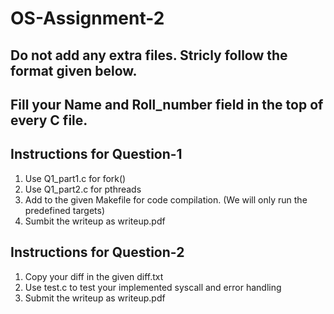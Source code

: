 # OS-Assignment-2

## Do not add any extra files. Stricly follow the format given below.

## Fill your Name and Roll_number field in the top of every C file.

## Instructions for Question-1
1. Use Q1_part1.c for fork()
2. Use Q1_part2.c for pthreads
3. Add to the given Makefile for code compilation. (We will only run the predefined targets)
4. Sumbit the writeup as writeup.pdf


## Instructions for Question-2
1. Copy your diff in the given diff.txt
2. Use test.c to test your implemented syscall and error handling
3. Submit the writeup as writeup.pdf
